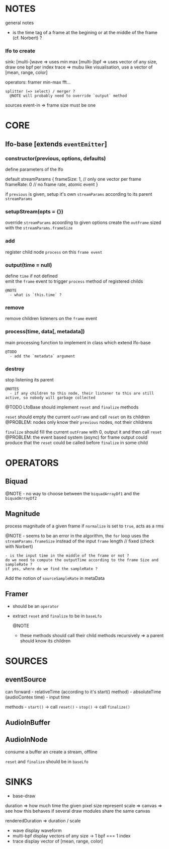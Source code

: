 NOTES
===========================================

general notes

- is the time tag of a frame at the begining or at the middle of the frame (cf. Norbert) ?

### lfo to create
  sink:
    [multi-]wave => uses min max
    [multi-]bpf  => uses vector of any size, draw one bpf per index
    trace        => mubu like visualisation, use a vector of [mean, range, color]

  operators:
    framer
    min-max
    fft...

    splitter (=> select) / merger ?
      @NOTE will probably need to override `output` method

  sources
    event-in     => frame size must be one

# CORE

## lfo-base [extends `eventEmitter`]

### constructor(previous, options, defaults)

  define parameters of the lfo

  default streamParams {
    frameSize: 1, // only one vector per frame
    frameRate: 0  // no frame rate, atomic event
  }

  if `previous` is given, setup it's own `streamParams` according to its parent
  `streamParams`
  
### setupStream(opts = {})
  override `streamParams` acoording to given options
  create the `outFrame` sized with the `streamParams.frameSize`

### add
  register child node `process` on this `frame event`


### output(time = null)
  define `time` if not defined    
  emit the `frame` event to trigger `process` method of registered childs

    @NOTE 
      - what is `this.time` ?

### remove
  remove children listeners on the `frame` event

### process(time, data[, metadata])
  main processing function to implement in class which extend lfo-base

    @TODO 
      - add the `metadata` argument

### destroy
  stop listening its parent

    @NOTES
      - if any children to this node, their listener to this are still active, so nobody will garbage collected

@TODO
  LfoBase should implement `reset` and `finalize` methods

  `reset` should empty the current `outFrame` and call `reset` on its children
  @PROBLEM: nodes only know their `previous` nodes, not their childrens

  `finalize` should fill the current `outFrame` with 0, output it and then call `reset`
  @PROBLEM: the event based system (async) for frame output could produce that the `reset`
            could be called before `finalize` in some child 


# OPERATORS

## Biquad

  @NOTE 
    - no way to choose between the `biquadArrayDf1` and the `biquadArrayDf2`

## Magnitude

  process magnitude of a given frame
  if `normalize` is set to `true`, acts as a rms

  @NOTE
    - seems to be an error in the algorithm, the `for` loop uses the `streamParams.frameSize` instead of the input `frame` length // fixed (check with Norbert)

    - is the input time in the middle of the frame or not ?
    do we need to compute the outputTime according to the frame Size and sampleRate ?
    if yes, where do we find the sampleRate ?


Add the notion of `sourceSampleRate` in metaData


## Framer
  - should be an `operator`
  - extract `reset` and `finalize` to be in `baseLfo`
      
    @NOTE
      - these methods should call their child methods recursively
      => a parent should know its children


# SOURCES

## eventSource
  can forward
    - relativeTime (according to it's start() method)
    - absoluteTime (audioContex time)
    - input time

  methods
    - `start()` -> call `reset()`
    - `stop()`  -> call `finalize()`

## AudioInBuffer

  

## AudioInNode

  consume a buffer an create a stream, offline


`reset` and `finalize` should be in `baseLfo`

# SINKS

  - base-draw

  duration => how much time the given pixel size represent
  scale    => 
  canvas   => see how this behaves if several draw modules share the same canvas

  renderedDuration => duration / scale

  - wave
    display waveform
  - multi-bpf
    display vectors of any size -> 1 bpf === 1 index
  - trace
    display vector of [mean, range, color]


  

